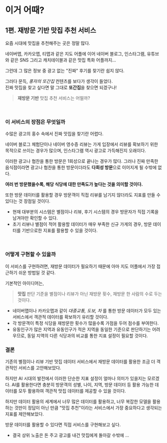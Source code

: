 # 이거 어때? 
## 1편. 재방문 기반 맛집 추천 서비스
요즘 시대에 맛집을 추천해주는 곳은 정말 많다. 

네이버맵, 카카오맵, 티맵과 같은 지도 어플에 이어 네이버 블로그, 인스타그램, 유튜브와 같은 SNS 그리고 캐치테이블과 같은 맛집 특화 어플까지... 

그런데 그 많은 정보 중 광고 없는 "진짜" 후기를 찾기란 쉽지 않다.

그러다 문득, *풍자의 또간집* 컨텐츠를 보다가 생각이 들었다. <br>
진짜 맛집을 찾고 싶다면 말 그대로 **또간집**을 찾으면 되겠구나! <br>

> **재방문 기반** 맛집 추천 서비스는 어떨까?

<br>

### 이 서비스의 장점은 무엇일까
수많은 광고의 홍수 속에서 진짜 맛집을 찾기란 어렵다.

네이버 블로그 체험단이나 네이버 영수증 리뷰는 가게 입장에서 리뷰를 확보하기 위한 목적으로 쓰이는 경우가 많으며, 인스타그램 역시 광고로 가득해진지 오래이다.

이러한 광고나 협찬을 통한 방문은 1회성으로 끝나는 경우가 많다. 
그러나 진짜 만족한 음식점이라면 광고나 협찬을 통한 방문이더라도 **다회성 방문**으로 이어지게 될 수밖에 없다.

**여러 번 방문했을수록, 해당 식당에 대한 만족도가 높다는 것을 의미할 것이다.**

또한 방문 데이터를 활용할 경우 방문객이 직접 리뷰를 남기지 않더라도 지표를 만들 수 있다는 것 장점일 것이다. 
- 현재 대부분의 시스템은 별점이나 리뷰, 후기 시스템의 경우 방문자가 직접 기록을 남겨야만 확인할 수 있다.
- 초기 리뷰나 별점이 적어 활용할 데이터가 매우 부족한 신규 가게의 경우, 방문 데이터를 기반으로한 지표를 활용할 수 있을 것이다. 

<br>

### 어떻게 구현할 수 있을까
이 서비스를 구현하려면, 재방문 데이터가 필요하기 때문에 아마 지도 어플에서 가장 접근하기 쉬운 방법일 것 같다. 

기본적인 아이디어는, 
> **맛집** 판단 기준을 별점이나 리뷰가 아닌 재방문 횟수, 재방문 한 사람의 수로 두는 것이다.

- 네이버맵이나 카카오맵과 같이 _대중교통, 도보, 차_ 를 통한 방문 데이터가 모두 있는 서비스에서 객관적 데이터를 확보하기 유리할 것이다.
- 각 방문객이 특정 식당을 재방문한 횟수가 많을수록 가점을 두어 점수를 부여한다. 
- 유동인구가 많은 지역과 유동인구가 적은 지역을 동일한 기준으로 판단하기는 어려우므로, 동일 지역의 다른 식당과의 비교를 통한 지표 설정이 필요할 것이다.


### 결론
기존의 별점이나 리뷰 기반 맛집 데이터 서비스에서 재방문 데이터를 활용한 조금 더 객관적인 서비스를 고안해보았다.

하지만 AI 시대의 발전에서 이러한 단순한 지표 설정이 얼마나 의미가 있을지는 모르겠다. AI를 활용한다면 충분히 방문객의 성별, 나이, 지역, 방문 데이터 등 활용 가능한 데이터를 모두 활용하여 객관적 맛집 데이터를 제공할 수 있을 것이다.

하지만 데이터 활용의 세계에서 너무 많은 데이터를 활용하고, 너무 복잡한 
모델을 활용하는 것만이 정답이 아닌 만큼 "맛집 추천"이라는 서비스에서 가장 중요하다고 생각되는 지표를 제안해보았다.  

방문 데이터를 활용할 수 있다면 직접 서비스를 구현해보고 싶다. 

- 결국 상위 노출은 돈 주고 광고를 내건 맛집에게 돌아갈 수밖에 ... 
